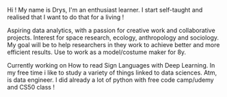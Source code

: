 Hi ! My name is Drys, I'm an enthusiast learner.
I start self-taught and realised that I want to do that for a living !

Aspiring data analytics, with a passion for creative work and collaborative projects. 
Interest for space research, ecology, anthropology and sociology. 
My goal will be to help researchers in they work to achieve better and more efficient results.
Use to work as a model/costume maker for 8y.

Currently working on How to read Sign Languages with Deep Learning. 
In my free time i like to study a variety of things linked to data sciences. 
Atm, is data engineer. I did already a lot of python with free code camp/udemy and CS50 class !
